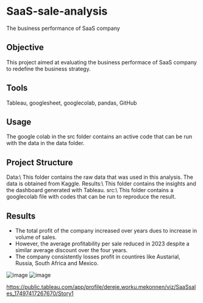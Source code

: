 # SaaS-sale-analysis
The business performance of SaaS company

## Objective
This project aimed at evaluating the business performace of SaaS company to redefine the business strategy.

## Tools
Tableau, googlesheet, googlecolab, pandas, GitHub 

## Usage
The google colab in the src folder contains an active code that can be run with the data in the data folder.

## Project Structure
Data:\ This folder contains the raw data that was used in this analysis. The data is obtained from Kaggle.
Results:\ This folder contains the insights and the dashboard generated with Tableau.
src:\ This folder contains a googlecolab file with codes that can be run to reproduce the result.

## Results
* The total profit of the company increased over years dues to increase in volume of sales.
* However, the average profitability per sale reduced in 2023 despite a similar average discount over the four years.
* The company consistently losses profit in countires like Austarial, Russia, South Africa and Mexico.

![image](https://github.com/user-attachments/assets/dd42dfa3-8c83-4567-8203-5d82aed851e5)
![image](https://github.com/user-attachments/assets/8c235094-a81a-42d4-ba0e-7203b1cd5af3)




https://public.tableau.com/app/profile/dereje.worku.mekonnen/viz/SaaSsales_17497417267670/Story1

